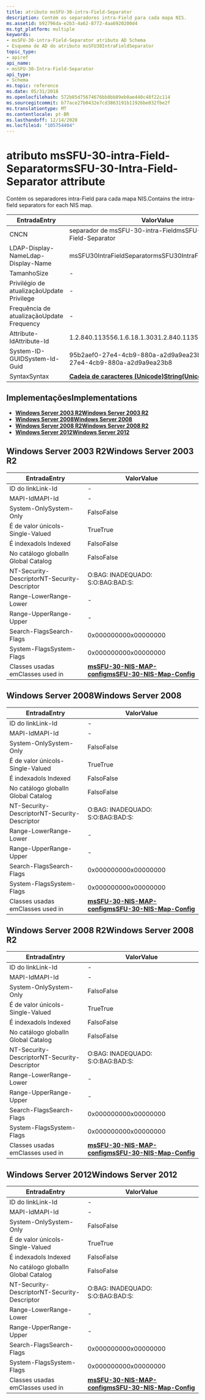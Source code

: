 ```yaml
---
title: atributo msSFU-30-intra-Field-Separator
description: Contém os separadores intra-Field para cada mapa NIS.
ms.assetid: b92796da-e2b3-4a62-8772-4aa6920200d4
ms.tgt_platform: multiple
keywords:
- msSFU-30-intra-Field-Separator atributo AD Schema
- Esquema de AD do atributo msSFU30IntraFieldSeparator
topic_type:
- apiref
api_name:
- msSFU-30-Intra-Field-Separator
api_type:
- Schema
ms.topic: reference
ms.date: 05/31/2018
ms.openlocfilehash: 572b85d75674676bb8bb89eb0ae440c48f22c114
ms.sourcegitcommit: b77ace27b0432e7cd3863191b11926be032fbe2f
ms.translationtype: MT
ms.contentlocale: pt-BR
ms.lasthandoff: 12/14/2020
ms.locfileid: "105754404"
---
```

# <a name="mssfu-30-intra-field-separator-attribute"></a><span data-ttu-id="dc816-105">atributo msSFU-30-intra-Field-Separator</span><span class="sxs-lookup"><span data-stu-id="dc816-105">msSFU-30-Intra-Field-Separator attribute</span></span>

<span data-ttu-id="dc816-106">Contém os separadores intra-Field para cada mapa NIS.</span><span class="sxs-lookup"><span data-stu-id="dc816-106">Contains the intra-field separators for each NIS map.</span></span>



| <span data-ttu-id="dc816-107">Entrada</span><span class="sxs-lookup"><span data-stu-id="dc816-107">Entry</span></span> | <span data-ttu-id="dc816-108">Valor</span><span class="sxs-lookup"><span data-stu-id="dc816-108">Value</span></span> |
|-------------------|---------------------------------------------|
| <span data-ttu-id="dc816-109">CN</span><span class="sxs-lookup"><span data-stu-id="dc816-109">CN</span></span>                | <span data-ttu-id="dc816-110">separador de msSFU-30-intra-Field</span><span class="sxs-lookup"><span data-stu-id="dc816-110">msSFU-30-Intra-Field-Separator</span></span>              |
| <span data-ttu-id="dc816-111">LDAP-Display-Name</span><span class="sxs-lookup"><span data-stu-id="dc816-111">Ldap-Display-Name</span></span> | <span data-ttu-id="dc816-112">msSFU30IntraFieldSeparator</span><span class="sxs-lookup"><span data-stu-id="dc816-112">msSFU30IntraFieldSeparator</span></span>                  |
| <span data-ttu-id="dc816-113">Tamanho</span><span class="sxs-lookup"><span data-stu-id="dc816-113">Size</span></span>              | \-                                          |
| <span data-ttu-id="dc816-114">Privilégio de atualização</span><span class="sxs-lookup"><span data-stu-id="dc816-114">Update Privilege</span></span>  | \-                                          |
| <span data-ttu-id="dc816-115">Frequência de atualização</span><span class="sxs-lookup"><span data-stu-id="dc816-115">Update Frequency</span></span>  | \-                                          |
| <span data-ttu-id="dc816-116">Attribute-Id</span><span class="sxs-lookup"><span data-stu-id="dc816-116">Attribute-Id</span></span>      | <span data-ttu-id="dc816-117">1.2.840.113556.1.6.18.1.303</span><span class="sxs-lookup"><span data-stu-id="dc816-117">1.2.840.113556.1.6.18.1.303</span></span>                 |
| <span data-ttu-id="dc816-118">System-ID-GUID</span><span class="sxs-lookup"><span data-stu-id="dc816-118">System-Id-Guid</span></span>    | <span data-ttu-id="dc816-119">95b2aef0-27e4-4cb9-880a-a2d9a9ea23b8</span><span class="sxs-lookup"><span data-stu-id="dc816-119">95b2aef0-27e4-4cb9-880a-a2d9a9ea23b8</span></span>        |
| <span data-ttu-id="dc816-120">Syntax</span><span class="sxs-lookup"><span data-stu-id="dc816-120">Syntax</span></span>            | [<span data-ttu-id="dc816-121">**Cadeia de caracteres (Unicode)**</span><span class="sxs-lookup"><span data-stu-id="dc816-121">**String(Unicode)**</span></span>](s-string-unicode.md) |



## <a name="implementations"></a><span data-ttu-id="dc816-122">Implementações</span><span class="sxs-lookup"><span data-stu-id="dc816-122">Implementations</span></span>

-   [<span data-ttu-id="dc816-123">**Windows Server 2003 R2**</span><span class="sxs-lookup"><span data-stu-id="dc816-123">**Windows Server 2003 R2**</span></span>](#windows-server-2003-r2)
-   [<span data-ttu-id="dc816-124">**Windows Server 2008**</span><span class="sxs-lookup"><span data-stu-id="dc816-124">**Windows Server 2008**</span></span>](#windows-server-2008)
-   [<span data-ttu-id="dc816-125">**Windows Server 2008 R2**</span><span class="sxs-lookup"><span data-stu-id="dc816-125">**Windows Server 2008 R2**</span></span>](#windows-server-2008-r2)
-   [<span data-ttu-id="dc816-126">**Windows Server 2012**</span><span class="sxs-lookup"><span data-stu-id="dc816-126">**Windows Server 2012**</span></span>](#windows-server-2012)

## <a name="windows-server-2003-r2"></a><span data-ttu-id="dc816-127">Windows Server 2003 R2</span><span class="sxs-lookup"><span data-stu-id="dc816-127">Windows Server 2003 R2</span></span>



| <span data-ttu-id="dc816-128">Entrada</span><span class="sxs-lookup"><span data-stu-id="dc816-128">Entry</span></span> | <span data-ttu-id="dc816-129">Valor</span><span class="sxs-lookup"><span data-stu-id="dc816-129">Value</span></span> |
|------------------------|---------------------------------------------------------------------|
| <span data-ttu-id="dc816-130">ID do link</span><span class="sxs-lookup"><span data-stu-id="dc816-130">Link-Id</span></span>                | \-                                                                  |
| <span data-ttu-id="dc816-131">MAPI-Id</span><span class="sxs-lookup"><span data-stu-id="dc816-131">MAPI-Id</span></span>                | \-                                                                  |
| <span data-ttu-id="dc816-132">System-Only</span><span class="sxs-lookup"><span data-stu-id="dc816-132">System-Only</span></span>            | <span data-ttu-id="dc816-133">Falso</span><span class="sxs-lookup"><span data-stu-id="dc816-133">False</span></span>                                                               |
| <span data-ttu-id="dc816-134">É de valor único</span><span class="sxs-lookup"><span data-stu-id="dc816-134">Is-Single-Valued</span></span>       | <span data-ttu-id="dc816-135">True</span><span class="sxs-lookup"><span data-stu-id="dc816-135">True</span></span>                                                                |
| <span data-ttu-id="dc816-136">É indexado</span><span class="sxs-lookup"><span data-stu-id="dc816-136">Is Indexed</span></span>             | <span data-ttu-id="dc816-137">Falso</span><span class="sxs-lookup"><span data-stu-id="dc816-137">False</span></span>                                                               |
| <span data-ttu-id="dc816-138">No catálogo global</span><span class="sxs-lookup"><span data-stu-id="dc816-138">In Global Catalog</span></span>      | <span data-ttu-id="dc816-139">Falso</span><span class="sxs-lookup"><span data-stu-id="dc816-139">False</span></span>                                                               |
| <span data-ttu-id="dc816-140">NT-Security-Descriptor</span><span class="sxs-lookup"><span data-stu-id="dc816-140">NT-Security-Descriptor</span></span> | <span data-ttu-id="dc816-141">O:BAG: INADEQUADO: S:</span><span class="sxs-lookup"><span data-stu-id="dc816-141">O:BAG:BAD:S:</span></span>                                                        |
| <span data-ttu-id="dc816-142">Range-Lower</span><span class="sxs-lookup"><span data-stu-id="dc816-142">Range-Lower</span></span>            | \-                                                                  |
| <span data-ttu-id="dc816-143">Range-Upper</span><span class="sxs-lookup"><span data-stu-id="dc816-143">Range-Upper</span></span>            | \-                                                                  |
| <span data-ttu-id="dc816-144">Search-Flags</span><span class="sxs-lookup"><span data-stu-id="dc816-144">Search-Flags</span></span>           | <span data-ttu-id="dc816-145">0x00000000</span><span class="sxs-lookup"><span data-stu-id="dc816-145">0x00000000</span></span>                                                          |
| <span data-ttu-id="dc816-146">System-Flags</span><span class="sxs-lookup"><span data-stu-id="dc816-146">System-Flags</span></span>           | <span data-ttu-id="dc816-147">0x00000000</span><span class="sxs-lookup"><span data-stu-id="dc816-147">0x00000000</span></span>                                                          |
| <span data-ttu-id="dc816-148">Classes usadas em</span><span class="sxs-lookup"><span data-stu-id="dc816-148">Classes used in</span></span>        | [<span data-ttu-id="dc816-149">**msSFU-30-NIS-MAP-config**</span><span class="sxs-lookup"><span data-stu-id="dc816-149">**msSFU-30-NIS-Map-Config**</span></span>](c-mssfu30nismapconfig.md)<br/> |



## <a name="windows-server-2008"></a><span data-ttu-id="dc816-150">Windows Server 2008</span><span class="sxs-lookup"><span data-stu-id="dc816-150">Windows Server 2008</span></span>



| <span data-ttu-id="dc816-151">Entrada</span><span class="sxs-lookup"><span data-stu-id="dc816-151">Entry</span></span> | <span data-ttu-id="dc816-152">Valor</span><span class="sxs-lookup"><span data-stu-id="dc816-152">Value</span></span> |
|------------------------|---------------------------------------------------------------------|
| <span data-ttu-id="dc816-153">ID do link</span><span class="sxs-lookup"><span data-stu-id="dc816-153">Link-Id</span></span>                | \-                                                                  |
| <span data-ttu-id="dc816-154">MAPI-Id</span><span class="sxs-lookup"><span data-stu-id="dc816-154">MAPI-Id</span></span>                | \-                                                                  |
| <span data-ttu-id="dc816-155">System-Only</span><span class="sxs-lookup"><span data-stu-id="dc816-155">System-Only</span></span>            | <span data-ttu-id="dc816-156">Falso</span><span class="sxs-lookup"><span data-stu-id="dc816-156">False</span></span>                                                               |
| <span data-ttu-id="dc816-157">É de valor único</span><span class="sxs-lookup"><span data-stu-id="dc816-157">Is-Single-Valued</span></span>       | <span data-ttu-id="dc816-158">True</span><span class="sxs-lookup"><span data-stu-id="dc816-158">True</span></span>                                                                |
| <span data-ttu-id="dc816-159">É indexado</span><span class="sxs-lookup"><span data-stu-id="dc816-159">Is Indexed</span></span>             | <span data-ttu-id="dc816-160">Falso</span><span class="sxs-lookup"><span data-stu-id="dc816-160">False</span></span>                                                               |
| <span data-ttu-id="dc816-161">No catálogo global</span><span class="sxs-lookup"><span data-stu-id="dc816-161">In Global Catalog</span></span>      | <span data-ttu-id="dc816-162">Falso</span><span class="sxs-lookup"><span data-stu-id="dc816-162">False</span></span>                                                               |
| <span data-ttu-id="dc816-163">NT-Security-Descriptor</span><span class="sxs-lookup"><span data-stu-id="dc816-163">NT-Security-Descriptor</span></span> | <span data-ttu-id="dc816-164">O:BAG: INADEQUADO: S:</span><span class="sxs-lookup"><span data-stu-id="dc816-164">O:BAG:BAD:S:</span></span>                                                        |
| <span data-ttu-id="dc816-165">Range-Lower</span><span class="sxs-lookup"><span data-stu-id="dc816-165">Range-Lower</span></span>            | \-                                                                  |
| <span data-ttu-id="dc816-166">Range-Upper</span><span class="sxs-lookup"><span data-stu-id="dc816-166">Range-Upper</span></span>            | \-                                                                  |
| <span data-ttu-id="dc816-167">Search-Flags</span><span class="sxs-lookup"><span data-stu-id="dc816-167">Search-Flags</span></span>           | <span data-ttu-id="dc816-168">0x00000000</span><span class="sxs-lookup"><span data-stu-id="dc816-168">0x00000000</span></span>                                                          |
| <span data-ttu-id="dc816-169">System-Flags</span><span class="sxs-lookup"><span data-stu-id="dc816-169">System-Flags</span></span>           | <span data-ttu-id="dc816-170">0x00000000</span><span class="sxs-lookup"><span data-stu-id="dc816-170">0x00000000</span></span>                                                          |
| <span data-ttu-id="dc816-171">Classes usadas em</span><span class="sxs-lookup"><span data-stu-id="dc816-171">Classes used in</span></span>        | [<span data-ttu-id="dc816-172">**msSFU-30-NIS-MAP-config**</span><span class="sxs-lookup"><span data-stu-id="dc816-172">**msSFU-30-NIS-Map-Config**</span></span>](c-mssfu30nismapconfig.md)<br/> |



## <a name="windows-server-2008-r2"></a><span data-ttu-id="dc816-173">Windows Server 2008 R2</span><span class="sxs-lookup"><span data-stu-id="dc816-173">Windows Server 2008 R2</span></span>



| <span data-ttu-id="dc816-174">Entrada</span><span class="sxs-lookup"><span data-stu-id="dc816-174">Entry</span></span> | <span data-ttu-id="dc816-175">Valor</span><span class="sxs-lookup"><span data-stu-id="dc816-175">Value</span></span> |
|------------------------|---------------------------------------------------------------------|
| <span data-ttu-id="dc816-176">ID do link</span><span class="sxs-lookup"><span data-stu-id="dc816-176">Link-Id</span></span>                | \-                                                                  |
| <span data-ttu-id="dc816-177">MAPI-Id</span><span class="sxs-lookup"><span data-stu-id="dc816-177">MAPI-Id</span></span>                | \-                                                                  |
| <span data-ttu-id="dc816-178">System-Only</span><span class="sxs-lookup"><span data-stu-id="dc816-178">System-Only</span></span>            | <span data-ttu-id="dc816-179">Falso</span><span class="sxs-lookup"><span data-stu-id="dc816-179">False</span></span>                                                               |
| <span data-ttu-id="dc816-180">É de valor único</span><span class="sxs-lookup"><span data-stu-id="dc816-180">Is-Single-Valued</span></span>       | <span data-ttu-id="dc816-181">True</span><span class="sxs-lookup"><span data-stu-id="dc816-181">True</span></span>                                                                |
| <span data-ttu-id="dc816-182">É indexado</span><span class="sxs-lookup"><span data-stu-id="dc816-182">Is Indexed</span></span>             | <span data-ttu-id="dc816-183">Falso</span><span class="sxs-lookup"><span data-stu-id="dc816-183">False</span></span>                                                               |
| <span data-ttu-id="dc816-184">No catálogo global</span><span class="sxs-lookup"><span data-stu-id="dc816-184">In Global Catalog</span></span>      | <span data-ttu-id="dc816-185">Falso</span><span class="sxs-lookup"><span data-stu-id="dc816-185">False</span></span>                                                               |
| <span data-ttu-id="dc816-186">NT-Security-Descriptor</span><span class="sxs-lookup"><span data-stu-id="dc816-186">NT-Security-Descriptor</span></span> | <span data-ttu-id="dc816-187">O:BAG: INADEQUADO: S:</span><span class="sxs-lookup"><span data-stu-id="dc816-187">O:BAG:BAD:S:</span></span>                                                        |
| <span data-ttu-id="dc816-188">Range-Lower</span><span class="sxs-lookup"><span data-stu-id="dc816-188">Range-Lower</span></span>            | \-                                                                  |
| <span data-ttu-id="dc816-189">Range-Upper</span><span class="sxs-lookup"><span data-stu-id="dc816-189">Range-Upper</span></span>            | \-                                                                  |
| <span data-ttu-id="dc816-190">Search-Flags</span><span class="sxs-lookup"><span data-stu-id="dc816-190">Search-Flags</span></span>           | <span data-ttu-id="dc816-191">0x00000000</span><span class="sxs-lookup"><span data-stu-id="dc816-191">0x00000000</span></span>                                                          |
| <span data-ttu-id="dc816-192">System-Flags</span><span class="sxs-lookup"><span data-stu-id="dc816-192">System-Flags</span></span>           | <span data-ttu-id="dc816-193">0x00000000</span><span class="sxs-lookup"><span data-stu-id="dc816-193">0x00000000</span></span>                                                          |
| <span data-ttu-id="dc816-194">Classes usadas em</span><span class="sxs-lookup"><span data-stu-id="dc816-194">Classes used in</span></span>        | [<span data-ttu-id="dc816-195">**msSFU-30-NIS-MAP-config**</span><span class="sxs-lookup"><span data-stu-id="dc816-195">**msSFU-30-NIS-Map-Config**</span></span>](c-mssfu30nismapconfig.md)<br/> |



## <a name="windows-server-2012"></a><span data-ttu-id="dc816-196">Windows Server 2012</span><span class="sxs-lookup"><span data-stu-id="dc816-196">Windows Server 2012</span></span>



| <span data-ttu-id="dc816-197">Entrada</span><span class="sxs-lookup"><span data-stu-id="dc816-197">Entry</span></span> | <span data-ttu-id="dc816-198">Valor</span><span class="sxs-lookup"><span data-stu-id="dc816-198">Value</span></span> |
|------------------------|---------------------------------------------------------------------|
| <span data-ttu-id="dc816-199">ID do link</span><span class="sxs-lookup"><span data-stu-id="dc816-199">Link-Id</span></span>                | \-                                                                  |
| <span data-ttu-id="dc816-200">MAPI-Id</span><span class="sxs-lookup"><span data-stu-id="dc816-200">MAPI-Id</span></span>                | \-                                                                  |
| <span data-ttu-id="dc816-201">System-Only</span><span class="sxs-lookup"><span data-stu-id="dc816-201">System-Only</span></span>            | <span data-ttu-id="dc816-202">Falso</span><span class="sxs-lookup"><span data-stu-id="dc816-202">False</span></span>                                                               |
| <span data-ttu-id="dc816-203">É de valor único</span><span class="sxs-lookup"><span data-stu-id="dc816-203">Is-Single-Valued</span></span>       | <span data-ttu-id="dc816-204">True</span><span class="sxs-lookup"><span data-stu-id="dc816-204">True</span></span>                                                                |
| <span data-ttu-id="dc816-205">É indexado</span><span class="sxs-lookup"><span data-stu-id="dc816-205">Is Indexed</span></span>             | <span data-ttu-id="dc816-206">Falso</span><span class="sxs-lookup"><span data-stu-id="dc816-206">False</span></span>                                                               |
| <span data-ttu-id="dc816-207">No catálogo global</span><span class="sxs-lookup"><span data-stu-id="dc816-207">In Global Catalog</span></span>      | <span data-ttu-id="dc816-208">Falso</span><span class="sxs-lookup"><span data-stu-id="dc816-208">False</span></span>                                                               |
| <span data-ttu-id="dc816-209">NT-Security-Descriptor</span><span class="sxs-lookup"><span data-stu-id="dc816-209">NT-Security-Descriptor</span></span> | <span data-ttu-id="dc816-210">O:BAG: INADEQUADO: S:</span><span class="sxs-lookup"><span data-stu-id="dc816-210">O:BAG:BAD:S:</span></span>                                                        |
| <span data-ttu-id="dc816-211">Range-Lower</span><span class="sxs-lookup"><span data-stu-id="dc816-211">Range-Lower</span></span>            | \-                                                                  |
| <span data-ttu-id="dc816-212">Range-Upper</span><span class="sxs-lookup"><span data-stu-id="dc816-212">Range-Upper</span></span>            | \-                                                                  |
| <span data-ttu-id="dc816-213">Search-Flags</span><span class="sxs-lookup"><span data-stu-id="dc816-213">Search-Flags</span></span>           | <span data-ttu-id="dc816-214">0x00000000</span><span class="sxs-lookup"><span data-stu-id="dc816-214">0x00000000</span></span>                                                          |
| <span data-ttu-id="dc816-215">System-Flags</span><span class="sxs-lookup"><span data-stu-id="dc816-215">System-Flags</span></span>           | <span data-ttu-id="dc816-216">0x00000000</span><span class="sxs-lookup"><span data-stu-id="dc816-216">0x00000000</span></span>                                                          |
| <span data-ttu-id="dc816-217">Classes usadas em</span><span class="sxs-lookup"><span data-stu-id="dc816-217">Classes used in</span></span>        | [<span data-ttu-id="dc816-218">**msSFU-30-NIS-MAP-config**</span><span class="sxs-lookup"><span data-stu-id="dc816-218">**msSFU-30-NIS-Map-Config**</span></span>](c-mssfu30nismapconfig.md)<br/> |



 

 





